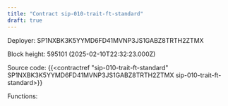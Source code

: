 ```yaml
---
title: "Contract sip-010-trait-ft-standard"
draft: true
---
```

Deployer: SP1NXBK3K5YYMD6FD41MVNP3JS1GABZ8TRTH2ZTMX


 



Block height: 595101 (2025-02-10T22:32:23.000Z)

Source code: {{<contractref "sip-010-trait-ft-standard" SP1NXBK3K5YYMD6FD41MVNP3JS1GABZ8TRTH2ZTMX sip-010-trait-ft-standard>}}

Functions:


